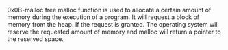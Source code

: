 0x0B-malloc free
malloc function is used to allocate a certain amount of memory during the execution of a program.
It will request a block of memory from the heap.
If the request is granted.
The operating system will reserve the requested amount of memory and malloc will return a pointer to the reserved space.
